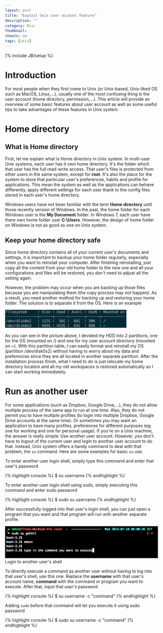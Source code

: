 ```yaml
---
layout: post
title: "Exploit Unix user account feature"
description: ""
category: Misc
thumbnail: 
showtn: no
tags: [unix]
---
```

{% include JB/setup %}

# Introduction

For most people when they first come to Unix (or Unix-based, Unix-liked OS such
as MacOS, Linux,...), usually one of the most confusing thing is the user
account (home directory, permission,...). This article will provide an overview
of some basic features about user account as well as some useful tips to take
advantages of these features in Unix system.

# Home directory

## What is Home directory

First, let me explain what is Home directory in Unix system. In multi-user Unix
systems, each user has it own home directory. It's the folder
which that user has the full read-write access. That user's files is protected
from other users in the same system, except for **root**. It's also the place for
the system to store that particular user's preferences, habits and profile for
applications. This mean the system as well as the applications can behave
differently, apply different settings for each user thank to the config files
stored in each user's home directory.

<!-- more -->

Windows users have not been familiar with the term **Home directory** until
those recently version of Windows. In the past, the home folder for each Windows
user is the **My Document** folder. In Windows 7, each user have there own home
folder user **C:\Users**. However, the design of home folder on Windows is not
as good as one on Unix system.

## Keep your home directory safe

Since home directory contains all of your current user's documents and settings,
it is important to backup your home folder regularly, especially when you
want to reinstall your computer. After finishing reinstalling, just copy all the
content from your old home folder to the new one and all your configurations and
files will be restored, you don't need to adjust all the setting again.

However, the problem may occur when you are backing up those files because you
are manipulating them (the copy process may not happen). As a result, you need
another mothod for backing up and restoring your home folder. The solution is to
separate it from the OS. Here is an example

![df](/files/2013-07-09-understand-and-exploit-unix-user-account-feature/table.png)

As you can see in the picture above, I devided my HDD into 2 partitions, one for
the OS (mounted on /) and one for my user account directory (mounted on ~). With
this partition table, I can easily format and reinstall my OS (partition
/dev/disk0s2) without having to worry about my data and preferences since they
are all located in another separate partition. After the installation process
finish, what I need to do is just relocate my home directory location and all my
old workspaces is restored automatically so I can start working immediately.

# Run as another user

For some applications (such as Dropbox, Google Drive,...), they do not allow
multiple process of the same app to run at one time. Also, they do not permit
you to have multiple profiles (to login into multiple Dropbox, Google Drive
accounts at the same time). Or sometimes you may want an application to have
many profiles, preferences for different purposes (eg. one for working and one for
personal usage). If you're on a Unix machine, the answer is really simple: Use
another user account. However, you don't have to logout of the current user and
login to another user account to do that. Instead, Unix system offers a handy
command to deal with that problem, the `su` command. Here are some examples for
basic `su` use.

To enter another user login shell, simply type this command and enter that
user's password

{% highlight console %}
$ su username
{% endhighlight %}

To enter another user login shell using sudo, simply executing this command and
enter sudo password

{% highlight console %}
$ sudo su username
{% endhighlight %}

After successfully logged into that user's login shell, you can just open a
program that you want and that program will run with another separate profile.

![shell](/files/2013-07-09-understand-and-exploit-unix-user-account-feature/shell.png)  
Login to another user's shell

To directly execute a command as another user without having to log into that
user's shell, use this one. Replace the **username** with that user's account
name, **command** with the command or program you want to execute. After that,
input that user's password

{% highlight console %}
$ su username -c "command"
{% endhighlight %}

Adding `sudo` before that command will let you execute it using sudo password

{% highlight console %}
$ sudo su username -c "command"
{% endhighlight %}
